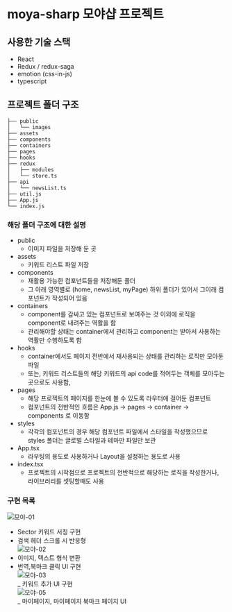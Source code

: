# moya-sharp 모야샵 프로젝트

## 사용한 기술 스택

- React
- Redux / redux-saga
- emotion (css-in-js)
- typescript

## 프로젝트 폴더 구조

```
├── public
│   └── images
├── assets
├── components
├── containers
├── pages
├── hooks
├── redux
│   ├── modules
│   └── store.ts
├── api
│   └── newsList.ts
├── util.js
├── App.js
└── index.js
```

### 해당 폴더 구조에 대한 설명

- public
  - 이미지 파일을 저장해 둔 곳
- assets
  - 키워드 리스트 파일 저장
- components
  - 재활용 가능한 컴포넌트들을 저장해둔 폴더
  - 그 아래 영역별로 (home, newsList, myPage) 하위 폴더가 있어서 그이래 컴포넌트가 작성되어 있음
- containers
  - component를 감싸고 있는 컴포넌트로 보여주는 것 이외에 로직을 component로 내려주는 역활을 함
  - 관리해야할 상태는 container에서 관리하고 component는 받아서 사용하는 역활만 수행하도록 함
- hooks
  - container에서도 페이지 전반에서 재사용되는 상태를 관리하는 로직만 모아둔 파일
  - 또는, 키워드 리스트들의 해당 키워드의 api code를 적어두는 객체를 모아두는 곳으로도 사용함,
- pages
  - 해당 프로젝트의 페이지를 한눈에 볼 수 있도록 라우터에 걸어둔 컴포넌트
  - 컴포넌트의 전반적인 흐름은 App.js -> pages -> container -> components 로 이동함
- styles
  - 각각의 컴포넌트의 경우 해당 컴포넌트 파일에서 스타일을 작성했으므로 styles 폴더는 글로벌 스타일과 테마만 파일만 보관
- App.tsx
  - 라우팅의 용도로 사용하거나 Layout을 설정하는 용도로 사용
- index.tsx
  - 프로젝트의 시작점으로 프로젝트의 전반적으로 해당하는 로직을 작성한거나, 라이브러리를 셋팅할때도 사용


### 구현 목록

![모야-01](https://user-images.githubusercontent.com/71584114/159287249-5c2f749b-f8b5-4f26-981d-c91ddacb6b89.gif)  
- Sector 키워드 서칭 구현  
- 검색 헤더 스크롤 시 반응형  
![모야-02](https://user-images.githubusercontent.com/71584114/159287265-5c1953a8-22d3-46c8-ad58-f723194e4dc6.gif)  
- 이미지, 텍스트 형식 변환  
- 번역,북마크 클릭 UI 구현    
![모야-03](https://user-images.githubusercontent.com/71584114/159287277-7a4dff3f-d3d4-4c93-b5bc-fff41462ed42.gif)  
_ 키워드 추가 UI 구현  
![모야-05](https://user-images.githubusercontent.com/71584114/159287293-d6bc38b2-dd9b-403f-ab16-1e002d2551bb.gif)  
_ 마이페이지, 마이페이지 북마크 페이지 UI   
